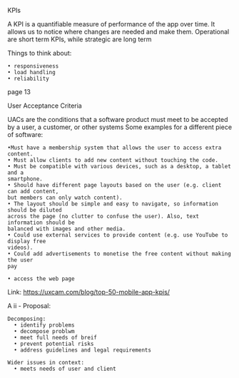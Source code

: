 KPIs

A KPI is a quantifiable measure of performance of the app over time. It allows us to notice where changes are needed and make them. Operational are short term KPIs, while strategic are long term

Things to think about:
```
• responsiveness 
• load handling
• reliability
```

page 13

User Acceptance Criteria

UACs are the conditions that a software product must meet to be accepted by a user, a customer, or other systems
Some examples for a different piece of software:
```
•Must have a membership system that allows the user to access extra content.
• Must allow clients to add new content without touching the code.
• Must be compatible with various devices, such as a desktop, a tablet and a
smartphone.
• Should have different page layouts based on the user (e.g. client can add content,
but members can only watch content).
• The layout should be simple and easy to navigate, so information should be diluted
across the page (no clutter to confuse the user). Also, text information should be
balanced with images and other media.
• Could use external services to provide content (e.g. use YouTube to display free
videos).
• Could add advertisements to monetise the free content without making the user
pay
```

```
• access the web page 
```
Link: https://uxcam.com/blog/top-50-mobile-app-kpis/

A ii - Proposal:

```
Decomposing:
  • identify problems
  • decompose problwm
  • meet full needs of breif
  • prevent potential risks
  • address guidelines and legal requirements
  
Wider issues in context:
  • meets needs of user and client
```
